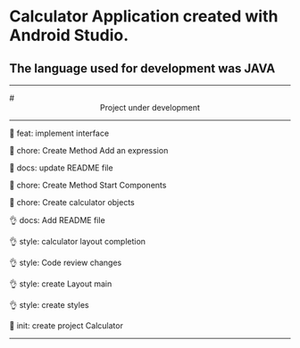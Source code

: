 # Calculator Application created with Android Studio.

## The language used for development was JAVA

<hr>
# <center> Project under development</center>
<hr>

:lipstick: feat: implement interface

:wrench: chore: Create Method Add an expression

:wrench: docs: update README file

:wrench: chore: Create Method Start Components

:wrench: chore: Create calculator objects

:ok_hand: docs: Add README file

:ok_hand: style: calculator layout completion

:ok_hand: style: Code review changes

:ok_hand: style: create Layout main

:ok_hand: style: create styles

:tada: init: create project Calculator

<hr>
